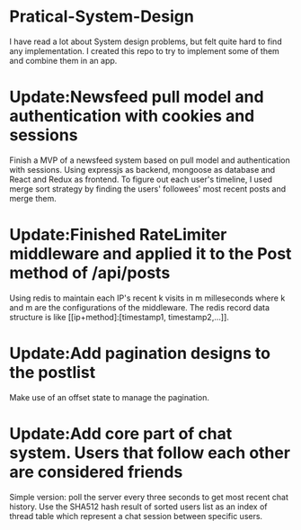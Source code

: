 # Pratical-System-Design
I have read a lot about System design problems, but felt quite hard to find any implementation. I created this repo to try to implement some of them and combine them in an app.
# Update:Newsfeed pull model and authentication with cookies and sessions 
Finish a MVP of a newsfeed system based on pull model and authentication with sessions. Using expressjs as backend, mongoose as database and  React and Redux as frontend. To figure out each user's timeline, I used merge sort strategy by finding the users' followees' most recent posts and merge them.
# Update:Finished RateLimiter middleware and applied it to the Post method of /api/posts
Using redis to maintain each IP's recent k visits in m milleseconds where k and m are the configurations of the middleware. The redis record data structure is like [[ip+method]:[timestamp1, timestamp2,...]]. 
# Update:Add pagination designs to the postlist
Make use of an offset state to manage the pagination.
# Update:Add core part of chat system. Users that follow each other are considered friends
Simple version: poll the server every three seconds to get most recent chat history. Use the SHA512 hash result of sorted users list as an index of thread table which represent a chat session between specific users.
